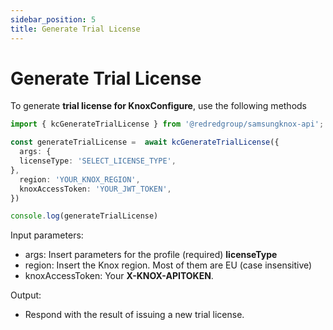 ```yaml
---
sidebar_position: 5
title: Generate Trial License
---
```


# Generate Trial License

To generate **trial license for KnoxConfigure**, use the following methods

```ts
import { kcGenerateTrialLicense } from '@redredgroup/samsungknox-api';

const generateTrialLicense =  await kcGenerateTrialLicense({
  args: {
  licenseType: 'SELECT_LICENSE_TYPE',
},
  region: 'YOUR_KNOX_REGION',
  knoxAccessToken: 'YOUR_JWT_TOKEN',
})

console.log(generateTrialLicense)
```

Input parameters:

- args: Insert parameters for the profile (required) **licenseType** 
- region: Insert the Knox region. Most of them are EU (case insensitive)
- knoxAccessToken: Your **X-KNOX-APITOKEN**.

Output:

- Respond with the result of issuing a new trial license.